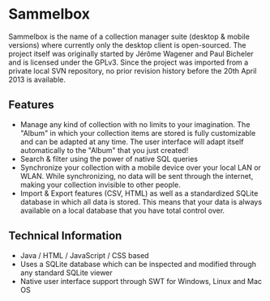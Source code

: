Sammelbox
=================

Sammelbox is the name of a collection manager suite (desktop & mobile versions) where currently only the
desktop client is open-sourced. The project itself was originally started by Jérôme Wagener 
and Paul Bicheler and is licensed under the GPLv3. Since the project was imported from a private 
local SVN repository, no prior revision history before the 20th April 2013 is available.

## Features

- Manage any kind of collection with no limits to your imagination. The "Album" in 
  which your collection items are stored is fully customizable and can be adapted at
  any time. The user interface will adapt itself automatically to the "Album" that you just created!
- Search & filter using the power of native SQL queries
- Synchronize your collection with a mobile device over your local LAN or WLAN. While synchronizing,
  no data will be sent through the internet, making your collection invisible to other people.
- Import & Export features (CSV, HTML) as well as a standardized SQLite database in which all data is stored.
  This means that your data is always available on a local database that you have total control over.

## Technical Information

- Java / HTML / JavaScript / CSS based
- Uses a SQLite database which can be inspected and modified through any standard SQLite viewer 
- Native user interface support through SWT for Windows, Linux and Mac OS
